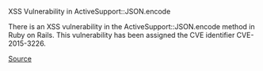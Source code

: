 XSS Vulnerability in ActiveSupport::JSON.encode

There is an XSS vulnerability in the ActiveSupport::JSON.encode method in Ruby on Rails.
This vulnerability has been assigned the CVE identifier CVE-2015-3226.

[Source](https://groups.google.com/d/msg/rubyonrails-security/7VlB_pck3hU/3QZrGIaQW6cJ)

